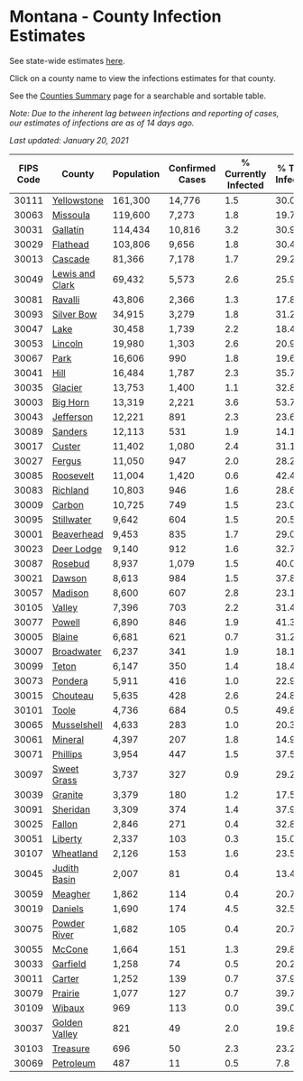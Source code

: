 # Montana - County Infection Estimates

See state-wide estimates [here](/infections/us-mt).

Click on a county name to view the infections estimates for that county.

See the [Counties Summary](/infections/summary-counties) page for a searchable and sortable table.

*Note: Due to the inherent lag between infections and reporting of cases, our estimates of infections are as of 14 days ago.*

*Last updated: January 20, 2021*

|   FIPS Code |                             County |   Population |   Confirmed Cases |   % Currently Infected |   % Total Infected |
|-------------|------------------------------------|--------------|-------------------|------------------------|--------------------|
|       30111 |         [Yellowstone](yellowstone) |      161,300 |            14,776 |                    1.5 |               30.0 |
|       30063 |               [Missoula](missoula) |      119,600 |             7,273 |                    1.8 |               19.7 |
|       30031 |               [Gallatin](gallatin) |      114,434 |            10,816 |                    3.2 |               30.9 |
|       30029 |               [Flathead](flathead) |      103,806 |             9,656 |                    1.8 |               30.4 |
|       30013 |                 [Cascade](cascade) |       81,366 |             7,178 |                    1.7 |               29.2 |
|       30049 | [Lewis and Clark](lewis-and-clark) |       69,432 |             5,573 |                    2.6 |               25.9 |
|       30081 |                 [Ravalli](ravalli) |       43,806 |             2,366 |                    1.3 |               17.8 |
|       30093 |           [Silver Bow](silver-bow) |       34,915 |             3,279 |                    1.8 |               31.2 |
|       30047 |                       [Lake](lake) |       30,458 |             1,739 |                    2.2 |               18.4 |
|       30053 |                 [Lincoln](lincoln) |       19,980 |             1,303 |                    2.6 |               20.9 |
|       30067 |                       [Park](park) |       16,606 |               990 |                    1.8 |               19.6 |
|       30041 |                       [Hill](hill) |       16,484 |             1,787 |                    2.3 |               35.7 |
|       30035 |                 [Glacier](glacier) |       13,753 |             1,400 |                    1.1 |               32.8 |
|       30003 |               [Big Horn](big-horn) |       13,319 |             2,221 |                    3.6 |               53.7 |
|       30043 |             [Jefferson](jefferson) |       12,221 |               891 |                    2.3 |               23.6 |
|       30089 |                 [Sanders](sanders) |       12,113 |               531 |                    1.9 |               14.1 |
|       30017 |                   [Custer](custer) |       11,402 |             1,080 |                    2.4 |               31.1 |
|       30027 |                   [Fergus](fergus) |       11,050 |               947 |                    2.0 |               28.2 |
|       30085 |             [Roosevelt](roosevelt) |       11,004 |             1,420 |                    0.6 |               42.4 |
|       30083 |               [Richland](richland) |       10,803 |               946 |                    1.6 |               28.6 |
|       30009 |                   [Carbon](carbon) |       10,725 |               749 |                    1.5 |               23.0 |
|       30095 |           [Stillwater](stillwater) |        9,642 |               604 |                    1.5 |               20.5 |
|       30001 |           [Beaverhead](beaverhead) |        9,453 |               835 |                    1.7 |               29.0 |
|       30023 |           [Deer Lodge](deer-lodge) |        9,140 |               912 |                    1.6 |               32.7 |
|       30087 |                 [Rosebud](rosebud) |        8,937 |             1,079 |                    1.5 |               40.0 |
|       30021 |                   [Dawson](dawson) |        8,613 |               984 |                    1.5 |               37.8 |
|       30057 |                 [Madison](madison) |        8,600 |               607 |                    2.8 |               23.1 |
|       30105 |                   [Valley](valley) |        7,396 |               703 |                    2.2 |               31.4 |
|       30077 |                   [Powell](powell) |        6,890 |               846 |                    1.9 |               41.3 |
|       30005 |                   [Blaine](blaine) |        6,681 |               621 |                    0.7 |               31.2 |
|       30007 |           [Broadwater](broadwater) |        6,237 |               341 |                    1.9 |               18.1 |
|       30099 |                     [Teton](teton) |        6,147 |               350 |                    1.4 |               18.4 |
|       30073 |                 [Pondera](pondera) |        5,911 |               416 |                    1.0 |               22.9 |
|       30015 |               [Chouteau](chouteau) |        5,635 |               428 |                    2.6 |               24.8 |
|       30101 |                     [Toole](toole) |        4,736 |               684 |                    0.5 |               49.8 |
|       30065 |         [Musselshell](musselshell) |        4,633 |               283 |                    1.0 |               20.3 |
|       30061 |                 [Mineral](mineral) |        4,397 |               207 |                    1.8 |               14.9 |
|       30071 |               [Phillips](phillips) |        3,954 |               447 |                    1.5 |               37.5 |
|       30097 |         [Sweet Grass](sweet-grass) |        3,737 |               327 |                    0.9 |               29.2 |
|       30039 |                 [Granite](granite) |        3,379 |               180 |                    1.2 |               17.5 |
|       30091 |               [Sheridan](sheridan) |        3,309 |               374 |                    1.4 |               37.9 |
|       30025 |                   [Fallon](fallon) |        2,846 |               271 |                    0.4 |               32.8 |
|       30051 |                 [Liberty](liberty) |        2,337 |               103 |                    0.3 |               15.0 |
|       30107 |             [Wheatland](wheatland) |        2,126 |               153 |                    1.6 |               23.5 |
|       30045 |       [Judith Basin](judith-basin) |        2,007 |                81 |                    0.4 |               13.4 |
|       30059 |                 [Meagher](meagher) |        1,862 |               114 |                    0.4 |               20.7 |
|       30019 |                 [Daniels](daniels) |        1,690 |               174 |                    4.5 |               32.5 |
|       30075 |       [Powder River](powder-river) |        1,682 |               105 |                    0.4 |               20.7 |
|       30055 |                   [McCone](mccone) |        1,664 |               151 |                    1.3 |               29.8 |
|       30033 |               [Garfield](garfield) |        1,258 |                74 |                    0.5 |               20.2 |
|       30011 |                   [Carter](carter) |        1,252 |               139 |                    0.7 |               37.9 |
|       30079 |                 [Prairie](prairie) |        1,077 |               127 |                    0.7 |               39.7 |
|       30109 |                   [Wibaux](wibaux) |          969 |               113 |                    0.0 |               39.0 |
|       30037 |     [Golden Valley](golden-valley) |          821 |                49 |                    2.0 |               19.8 |
|       30103 |               [Treasure](treasure) |          696 |                50 |                    2.3 |               23.2 |
|       30069 |             [Petroleum](petroleum) |          487 |                11 |                    0.5 |                7.8 |